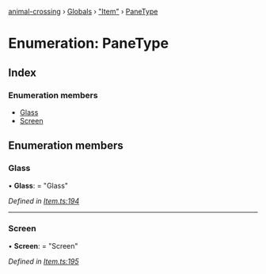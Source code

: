 [animal-crossing](../README.md) › [Globals](../globals.md) › ["Item"](../modules/_item_.md) › [PaneType](_item_.panetype.md)

# Enumeration: PaneType

## Index

### Enumeration members

* [Glass](_item_.panetype.md#glass)
* [Screen](_item_.panetype.md#screen)

## Enumeration members

###  Glass

• **Glass**: = "Glass"

*Defined in [Item.ts:194](https://github.com/Norviah/animal-crossing/blob/8493ef6/module/types/Item.ts#L194)*

___

###  Screen

• **Screen**: = "Screen"

*Defined in [Item.ts:195](https://github.com/Norviah/animal-crossing/blob/8493ef6/module/types/Item.ts#L195)*
